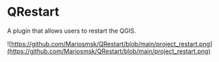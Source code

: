 # QRestart
A plugin that allows users to restart the QGIS.

![https://github.com/Mariosmsk/QRestart/blob/main/project_restart.png](https://github.com/Mariosmsk/QRestart/blob/main/project_restart.png)
